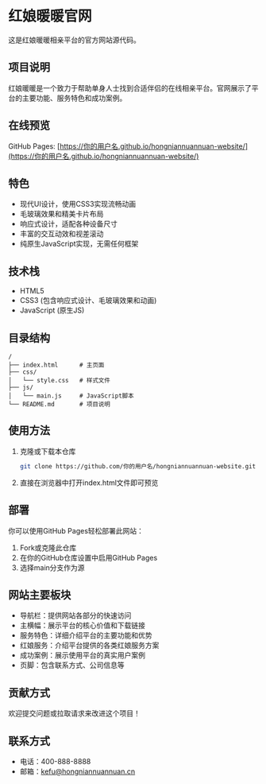 # 红娘暖暖官网

这是红娘暖暖相亲平台的官方网站源代码。

## 项目说明

红娘暖暖是一个致力于帮助单身人士找到合适伴侣的在线相亲平台。官网展示了平台的主要功能、服务特色和成功案例。

## 在线预览

GitHub Pages: [https://你的用户名.github.io/hongniannuannuan-website/](https://你的用户名.github.io/hongniannuannuan-website/)

## 特色

- 现代UI设计，使用CSS3实现流畅动画
- 毛玻璃效果和精美卡片布局
- 响应式设计，适配各种设备尺寸
- 丰富的交互动效和视差滚动
- 纯原生JavaScript实现，无需任何框架

## 技术栈

- HTML5
- CSS3 (包含响应式设计、毛玻璃效果和动画)
- JavaScript (原生JS)

## 目录结构

```
/
├── index.html      # 主页面
├── css/
│   └── style.css   # 样式文件
├── js/
│   └── main.js     # JavaScript脚本
└── README.md       # 项目说明
```

## 使用方法

1. 克隆或下载本仓库
   ```bash
   git clone https://github.com/你的用户名/hongniannuannuan-website.git
   ```
2. 直接在浏览器中打开index.html文件即可预览

## 部署

你可以使用GitHub Pages轻松部署此网站：
1. Fork或克隆此仓库
2. 在你的GitHub仓库设置中启用GitHub Pages
3. 选择main分支作为源

## 网站主要板块

- 导航栏：提供网站各部分的快速访问
- 主横幅：展示平台的核心价值和下载链接
- 服务特色：详细介绍平台的主要功能和优势
- 红娘服务：介绍平台提供的各类红娘服务方案
- 成功案例：展示使用平台的真实用户案例
- 页脚：包含联系方式、公司信息等

## 贡献方式

欢迎提交问题或拉取请求来改进这个项目！

## 联系方式

- 电话：400-888-8888
- 邮箱：kefu@hongniannuannuan.cn 